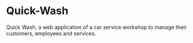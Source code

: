 # Quick-Wash
Quick Wash, a web application of a car service workshop to manage their customers, employees and services.
